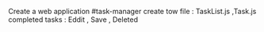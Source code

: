 Create a web application #task-manager
create tow file : TaskList.js ,Task.js
completed tasks : Eddit , Save , Deleted

